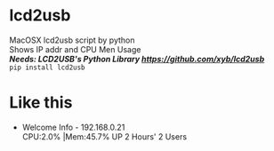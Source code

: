 # lcd2usb
MacOSX lcd2usb script by python  
Shows IP addr and CPU Men Usage  
***Needs: LCD2USB's Python Library https://github.com/xyb/lcd2usb***  
```pip install lcd2usb```


# Like this
-  Welcome Info  -
    192.168.0.21  
CPU:2.0% |Mem:45.7%
UP 2 Hours' 2 Users
